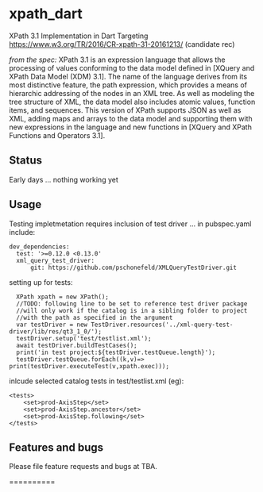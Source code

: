 # xpath_dart

XPath 3.1 Implementation in Dart
Targeting https://www.w3.org/TR/2016/CR-xpath-31-20161213/  (candidate rec)

*from the spec:* XPath 3.1 is an expression language that allows the processing of values conforming to the data model defined in [XQuery and XPath Data Model (XDM) 3.1]. The name of the language derives from its most distinctive feature, the path expression, which provides a means of hierarchic addressing of the nodes in an XML tree. As well as modeling the tree structure of XML, the data model also includes atomic values, function items, and sequences. This version of XPath supports JSON as well as XML, adding maps and arrays to the data model and supporting them with new expressions in the language and new functions in [XQuery and XPath Functions and Operators 3.1].

## Status

Early days ... nothing working yet

## Usage

Testing impletmetation requires inclusion of test driver ... in pubspec.yaml include:

    dev_dependencies:
      test: '>=0.12.0 <0.13.0'
      xml_query_test_driver:
          git: https://github.com/pschonefeld/XMLQueryTestDriver.git

setting up for tests:

      XPath xpath = new XPath();
      //TODO: following line to be set to reference test driver package
      //will only work if the catalog is in a sibling folder to project
      //with the path as specified in the argument
      var testDriver = new TestDriver.resources('../xml-query-test-driver/lib/res/qt3_1_0/');
      testDriver.setup('test/testlist.xml');
      await testDriver.buildTestCases();
      print('in test project:${testDriver.testQueue.length}');
      testDriver.testQueue.forEach((k,v)=> print(testDriver.executeTest(v,xpath.exec)));

inlcude selected catalog tests in test/testlist.xml (eg):

    <tests>
        <set>prod-AxisStep</set>
        <set>prod-AxisStep.ancestor</set>
        <set>prod-AxisStep.following</set>
    </tests>

## Features and bugs

Please file feature requests and bugs at TBA.


==========






